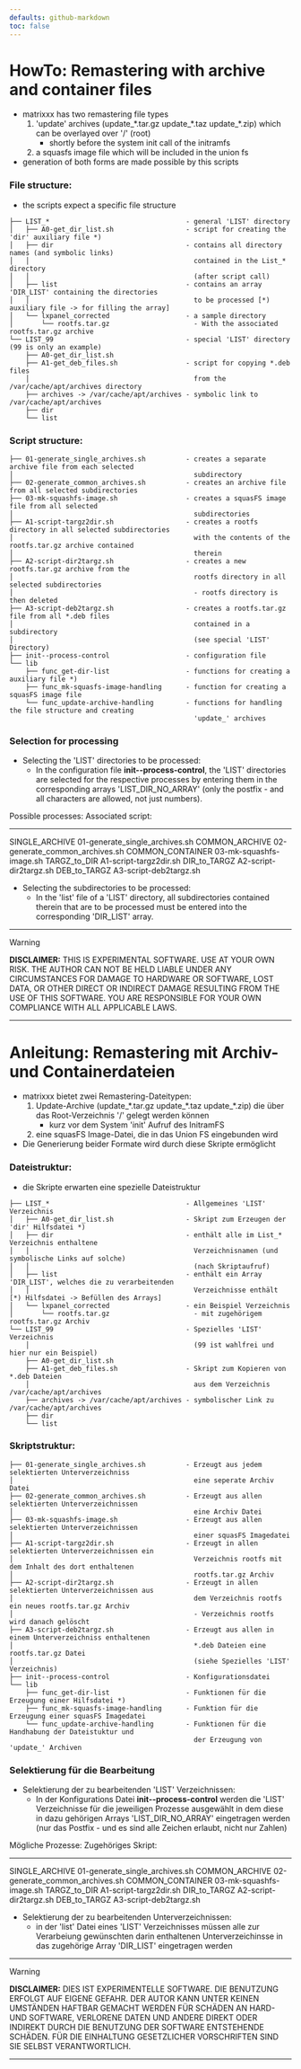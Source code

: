 ```yaml
---
defaults: github-markdown
toc: false
---
```

<!-- *********************************************************************** -->
# HowTo: Remastering with archive and container files
- matrixxx has two remastering file types
    1. 'update' archives (update_\*.tar.gz  update_\*.taz update_\*.zip)
       which can be overlayed over '/' (root)
        - shortly before the system init call of the initramfs
    2. a squasfs image file which will be included in the union fs
- generation of both forms are made possible by this scripts

### File structure:
- the scripts expect a specific file structure
```
├── LIST_*                                  - general 'LIST' directory
│   ├── A0-get_dir_list.sh                  - script for creating the 'dir' auxiliary file *)
│   ├── dir                                 - contains all directory names (and symbolic links)
│   │                                         contained in the List_* directory
│   │                                         (after script call)
│   ├── list                                - contains an array 'DIR_LIST' containing the directories
│   │                                         to be processed [*) auxiliary file -> for filling the array]
│   └── lxpanel_corrected                   - a sample directory
│       └── rootfs.tar.gz                     - With the associated rootfs.tar.gz archive
└── LIST_99                                 - special 'LIST' directory (99 is only an example)
    ├── A0-get_dir_list.sh
    ├── A1-get_deb_files.sh                 - script for copying *.deb files
    │                                         from the /var/cache/apt/archives directory
    ├── archives -> /var/cache/apt/archives - symbolic link to /var/cache/apt/archives
    ├── dir
    └── list
```

### Script structure:
```
├── 01-generate_single_archives.sh          - creates a separate archive file from each selected
│                                             subdirectory
├── 02-generate_common_archives.sh          - creates an archive file from all selected subdirectories
├── 03-mk-squashfs-image.sh                 - creates a squasFS image file from all selected
│                                             subdirectories
├── A1-script-targz2dir.sh                  - creates a rootfs directory in all selected subdirectories
│                                             with the contents of the rootfs.tar.gz archive contained
│                                             therein
├── A2-script-dir2targz.sh                  - creates a new rootfs.tar.gz archive from the
│                                             rootfs directory in all selected subdirectories
│                                             - rootfs directory is then deleted
├── A3-script-deb2targz.sh                  - creates a rootfs.tar.gz file from all *.deb files
│                                             contained in a subdirectory
│                                             (see special 'LIST' Directory)
├── init--process-control                   - configuration file
└── lib
    ├── func_get-dir-list                   - functions for creating a auxiliary file *)
    ├── func_mk-squasfs-image-handling      - function for creating a squasFS image file
    └── func_update-archive-handling        - functions for handling the file structure and creating
                                              'update_' archives
```

### Selection for processing
- Selecting the 'LIST' directories to be processed:
  - In the configuration file **init--process-control**, the 'LIST' directories
    are selected for the respective processes by entering them in the
    corresponding arrays 'LIST_DIR_NO_ARRAY'
    (only the postfix - and all characters are allowed, not just numbers).

Possible processes:   Associated script:
--------------------- ---------------------------
SINGLE_ARCHIVE        01-generate_single_archives.sh
COMMON_ARCHIVE        02-generate_common_archives.sh
COMMON_CONTAINER      03-mk-squashfs-image.sh
TARGZ_to_DIR          A1-script-targz2dir.sh
DIR_to_TARGZ          A2-script-dir2targz.sh
DEB_to_TARGZ          A3-script-deb2targz.sh

- Selecting the subdirectories to be processed:
  - In the 'list' file of a 'LIST' directory, all subdirectories contained
    therein that are to be processed must be entered into the corresponding
    'DIR_LIST' array.

********************************************************************************
> [!WARNING]
> **DISCLAIMER:** THIS IS EXPERIMENTAL SOFTWARE. USE AT YOUR OWN RISK. THE
> AUTHOR CAN NOT BE HELD LIABLE UNDER ANY CIRCUMSTANCES FOR DAMAGE TO HARDWARE
> OR SOFTWARE, LOST DATA, OR OTHER DIRECT OR INDIRECT DAMAGE RESULTING FROM THE
> USE OF THIS SOFTWARE.
> YOU ARE RESPONSIBLE FOR YOUR OWN COMPLIANCE WITH ALL APPLICABLE LAWS.


********************************************************************************
# Anleitung: Remastering mit Archiv- und Containerdateien
- matrixxx bietet zwei Remastering-Dateitypen:
  1. Update-Archive (update_\*.tar.gz update_\*.taz update_\*.zip)
     die über das Root-Verzeichnis '/' gelegt werden können
      - kurz vor dem System 'init' Aufruf des InitramFS
  2. eine squasFS Image-Datei, die in das Union FS eingebunden wird
- Die Generierung beider Formate wird durch diese Skripte ermöglicht

### Dateistruktur:
- die Skripte erwarten eine spezielle Dateistruktur
```
├── LIST_*                                  - Allgemeines 'LIST' Verzeichnis
│   ├── A0-get_dir_list.sh                  - Skript zum Erzeugen der 'dir' Hilfsdatei *)
│   ├── dir                                 - enthält alle im List_* Verzeichnis enthaltene
│   │                                         Verzeichnisnamen (und symbolische Links auf solche)
│   │                                         (nach Skriptaufruf)
│   ├── list                                - enthält ein Array 'DIR_LIST', welches die zu verarbeitenden
│   │                                         Verzeichnisse enthält [*) Hilfsdatei -> Befüllen des Arrays]
│   └── lxpanel_corrected                   - ein Beispiel Verzeichnis
│       └── rootfs.tar.gz                     - mit zugehörigem rootfs.tar.gz Archiv
└── LIST_99                                 - Spezielles 'LIST' Verzeichnis
    │                                         (99 ist wahlfrei und hier nur ein Beispiel)
    ├── A0-get_dir_list.sh
    ├── A1-get_deb_files.sh                 - Skript zum Kopieren von *.deb Dateien
    │                                         aus dem Verzeichnis /var/cache/apt/archives
    ├── archives -> /var/cache/apt/archives - symbolischer Link zu /var/cache/apt/archives
    ├── dir
    └── list
```

### Skriptstruktur:
```
├── 01-generate_single_archives.sh          - Erzeugt aus jedem selektierten Unterverzeichniss
│                                             eine seperate Archiv Datei
├── 02-generate_common_archives.sh          - Erzeugt aus allen selektierten Unterverzeichnissen
│                                             eine Archiv Datei
├── 03-mk-squashfs-image.sh                 - Erzeugt aus allen selektierten Unterverzeichnissen
│                                             einer squasFS Imagedatei
├── A1-script-targz2dir.sh                  - Erzeugt in allen selektierten Unterverzeichnissen ein
│                                             Verzeichnis rootfs mit dem Inhalt des dort enthaltenen
│                                             rootfs.tar.gz Archiv
├── A2-script-dir2targz.sh                  - Erzeugt in allen selektierten Unterverzeichnissen aus
│                                             dem Verzeichnis rootfs ein neues rootfs.tar.gz Archiv
│                                             - Verzeichnis rootfs wird danach gelöscht
├── A3-script-deb2targz.sh                  - Erzeugt aus allen in einem Unterverzeichniss enthaltenen
│                                             *.deb Dateien eine rootfs.tar.gz Datei
│                                             (siehe Spezielles 'LIST' Verzeichnis)
├── init--process-control                   - Konfigurationsdatei
└── lib
    ├── func_get-dir-list                   - Funktionen für die Erzeugung einer Hilfsdatei *)
    ├── func_mk-squasfs-image-handling      - Funktion für die Erzeugung einer squasFS Imagedatei
    └── func_update-archive-handling        - Funktionen für die Handhabung der Dateistuktur und
                                              der Erzeugung von 'update_' Archiven
```

### Selektierung für die Bearbeitung
- Selektierung der zu bearbeitenden 'LIST' Verzeichnissen:
  - In der Konfigurations Datei **init--process-control** werden die 'LIST'
    Verzeichnisse für die jeweiligen Prozesse ausgewählt in dem diese
    in dazu gehörigen Arrays 'LIST_DIR_NO_ARRAY' eingetragen werden
    (nur das Postfix - und es sind alle Zeichen erlaubt, nicht nur Zahlen)

Mögliche Prozesse:  Zugehöriges Skript:
------------------- ---------------------------
SINGLE_ARCHIVE       01-generate_single_archives.sh
COMMON_ARCHIVE       02-generate_common_archives.sh
COMMON_CONTAINER     03-mk-squashfs-image.sh
TARGZ_to_DIR         A1-script-targz2dir.sh
DIR_to_TARGZ         A2-script-dir2targz.sh
DEB_to_TARGZ         A3-script-deb2targz.sh

- Selektierung der zu bearbeitenden Unterverzeichnissen:
  - in der 'list' Datei eines 'LIST' Verzeichnisses müssen alle zur Verarbeiung
    gewünschten darin enthaltenen Unterverzeichinsse in das zugehörige
    Array 'DIR_LIST' eingetragen werden

********************************************************************************
> [!WARNING]
> **DISCLAIMER:** DIES IST EXPERIMENTELLE SOFTWARE. DIE BENUTZUNG ERFOLGT AUF
> EIGENE GEFAHR. DER AUTOR KANN UNTER KEINEN UMSTÄNDEN HAFTBAR GEMACHT
> WERDEN FÜR SCHÄDEN AN HARD- UND SOFTWARE, VERLORENE DATEN UND ANDERE DIREKT
> ODER INDIREKT DURCH DIE BENUTZUNG DER SOFTWARE ENTSTEHENDE SCHÄDEN.
> FÜR DIE EINHALTUNG GESETZLICHER VORSCHRIFTEN SIND SIE SELBST VERANTWORTLICH.

********************************************************************************
















